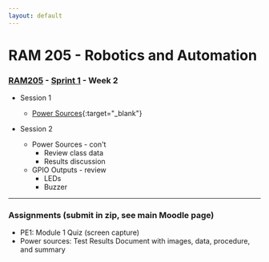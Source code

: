 ```yaml
---
layout: default
---
```


# RAM 205 - Robotics and Automation

### [RAM205](../../) - [Sprint 1](../) - Week 2

- Session 1
    - [Power Sources](power_source/RAM205.PowerSources.pdf){:target="_blank"}

- Session 2
    - Power Sources - con't
        - Review class data
        - Results discussion
    - GPIO Outputs - review
        - LEDs
        - Buzzer

---

### Assignments (submit in zip, see main Moodle page)

- PE1: Module 1 Quiz (screen capture)
- Power sources: Test Results Document with images, data, procedure, and summary


